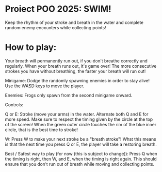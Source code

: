 # Proiect POO 2025: SWIM!

Keep the rhythm of your stroke and breath in the water and complete random enemy encounters while collecting points!

# How to play:

Your breath will permanently run out, if you don't breathe correctly and regularly. When your breath runs out, it's game over!
The more consecutive strokes you have without breathing, the faster your breath will run out!

Minigame: Dodge the randomly spawning enemies in order to stay alive! Use the WASD keys to move the player.

Enemies: Frogs only spawn from the second minigame onward.

Controls:

Q or E: Stroke (move your arms) in the water. Alternate both Q and E for more speed. Make sure to respect the timing given by the circle at the top of the screen! When the green outer circle touches the rim of the
blue inner circle, that is the best time to stroke!

W: Press W to make your next stroke be a "breath stroke"! What this means is that the next time you press Q or E, the player will take a restoring breath.

Best / Safest way to play (for now (this is subject to change)): Press Q when the timing is right, then W, and E, when the timing is right again. This should ensure that you don't run out of breath while moving and collecting points.

